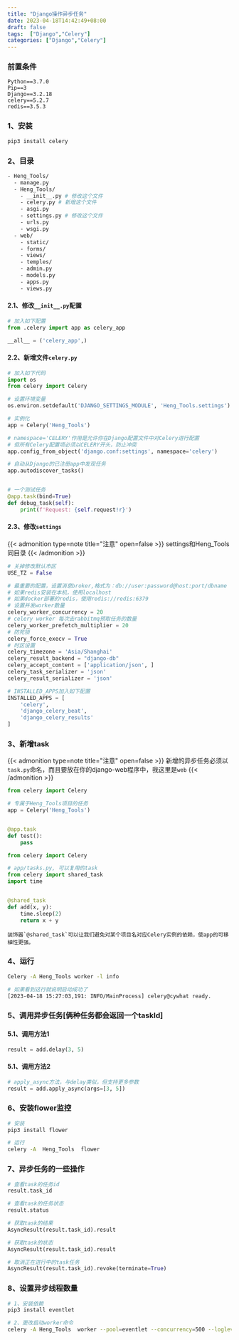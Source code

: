 ```yaml
---
title: "Django操作异步任务"
date: 2023-04-18T14:42:49+08:00
draft: false
tags:  ["Django","Celery"]
categories: ["Django","Celery"]
---
```


### 前置条件

```text
Python==3.7.0
Pip==3
Django==3.2.18
celery==5.2.7
redis==3.5.3
```

### 1、安装

```bash
pip3 install celery
```

### 2、目录

```bash
- Heng_Tools/
  - manage.py
  - Heng_Tools/
    - __init__.py # 修改这个文件
    - celery.py # 新增这个文件
    - asgi.py
    - settings.py # 修改这个文件
    - urls.py
    - wsgi.py
  - web/
    - static/
    - forms/
    - views/
    - temples/
    - admin.py
    - models.py
    - apps.py
    - views.py
```

#### 2.1、修改`__init__.py`配置

```python
# 加入如下配置
from .celery import app as celery_app

__all__ = ('celery_app',)
```

#### 2.2、新增文件`celery.py`

```python
# 加入如下代码
import os
from celery import Celery

# 设置环境变量
os.environ.setdefault('DJANGO_SETTINGS_MODULE', 'Heng_Tools.settings')

# 实例化
app = Celery('Heng_Tools')

# namespace='CELERY'作用是允许你在Django配置文件中对Celery进行配置
# 但所有Celery配置项必须以CELERY开头，防止冲突
app.config_from_object('django.conf:settings', namespace='celery')

# 自动从Django的已注册app中发现任务
app.autodiscover_tasks()


# 一个测试任务
@app.task(bind=True)
def debug_task(self):
    print(f'Request: {self.request!r}')
```

#### 2.3、修改`settings`

{{< admonition type=note title="注意" open=false >}}
settings和Heng_Tools同目录
{{< /admonition >}}

```python
# 关掉修改默认市区
USE_TZ = False

# 最重要的配置，设置消息broker,格式为：db://user:password@host:port/dbname
# 如果redis安装在本机，使用localhost
# 如果docker部署的redis，使用redis://redis:6379
# 设置并发worker数量
celery_worker_concurrency = 20
# celery worker 每次去rabbitmq预取任务的数量
celery_worker_prefetch_multiplier = 20
# 防死锁
celery_force_execv = True
# 时区设置
celery_timezone = 'Asia/Shanghai'
celery_result_backend = "django-db"
celery_accept_content = ['application/json', ]
celery_task_serializer = 'json'
celery_result_serializer = 'json'

# INSTALLED_APPS加入如下配置
INSTALLED_APPS = [
    'celery',
    'django_celery_beat',
    'django_celery_results'
]
```

### 3、新增task

{{< admonition type=note title="注意" open=false >}}
新增的异步任务必须以`task.py`命名，而且要放在你的django-web程序中，我这里是`web`
{{< /admonition >}}

```python
from celery import Celery

# 专属于Heng_Tools项目的任务
app = Celery('Heng_Tools')


@app.task
def test():
    pass

```

```python
from celery import Celery

# app/tasks.py, 可以复用的task
from celery import shared_task
import time


@shared_task
def add(x, y):
    time.sleep(2)
    return x + y
```

```text
装饰器`@shared_task`可以让我们避免对某个项目名对应Celery实例的依赖，使app的可移植性更强。
```

### 4、运行

```bash
Celery -A Heng_Tools worker -l info     
```

```bash
# 如果看到这行就说明启动成功了
[2023-04-18 15:27:03,191: INFO/MainProcess] celery@cywhat ready.

```

### 5、调用异步任务[俩种任务都会返回一个taskId]

#### 5.1、调用方法1

```python
result = add.delay(3, 5)
```

#### 5.1、调用方法2

```python
# apply_async方法，与delay类似，但支持更多参数
result = add.apply_async(args=[3, 5])
```


### 6、安装flower监控
```bash
# 安装
pip3 install flower

# 运行
celery -A  Heng_Tools  flower
```


### 7、异步任务的一些操作

```python
# 查看task的任务id
result.task_id

# 查看task的任务状态
result.status

# 获取task的结果
AsyncResult(result.task_id).result

# 获取task的状态
AsyncResult(result.task_id).result

# 取消正在进行中的task任务
AsyncResult(result.task_id).revoke(terminate=True)
```


### 8、设置异步线程数量
```bash
# 1、安装依赖
pip3 install eventlet

# 2、更改启动worker命令
celery -A Heng_Tools  worker --pool=eventlet --concurrency=500 --loglevel=info
```